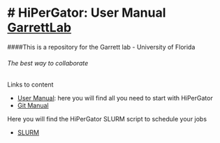 # # HiPerGator: User Manual [GarrettLab](https://www.garrettlab.com/)

####This is a repository for the Garrett lab - University of Florida
###### The best way to collaborate

Links to content

-  [User Manual](https://github.com/ricardoi/hpg_garrrettLab/blob/main/HiPerGator-GarretLab.md): here you will find all you need to start with HiPerGator
-  [Git Manual](https://github.com/ricardoi/hpg_garrrettLab/blob/main/git_manual.md)

Here you will find the HiPerGator SLURM script to schedule your jobs
-  [SLURM](https://github.com/ricardoi/hpg_garrrettLab/blob/main/HiperGator-SLURM.md)
